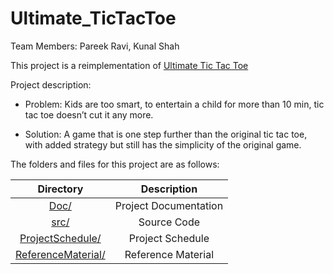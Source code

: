# Ultimate_TicTacToe

Team Members: Pareek Ravi, Kunal Shah

This project is a reimplementation of [Ultimate Tic Tac Toe](https://github.com/kennycason/ultimate_tictactoe)

Project description:

* Problem: Kids are too smart, to entertain a child for more than 10 min, tic tac toe doesn’t cut it any more.

* Solution: A game that is one step further than the original tic tac toe, with added strategy but still has the simplicity of the original game. 

The folders and files for this project are as follows:

| **Directory**                               |  **Description**       |
| :--------:                                  | :--------:             |
| [Doc/](Doc)                                 |  Project Documentation |
| [src/](src)                                 |  Source Code           |
| [ProjectSchedule/](ProjectSchedule)         |  Project Schedule      |
| [ReferenceMaterial/](ReferenceMaterial)     |  Reference Material    |